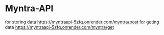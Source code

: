 # Myntra-API
for storing data https://myntraapi-5zfq.onrender.com/myntra/post
for geting data https://myntraapi-5zfq.onrender.com/myntra/get
